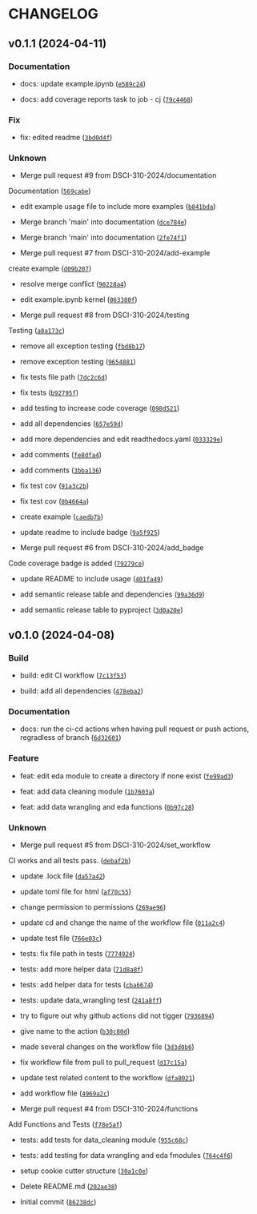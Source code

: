 # CHANGELOG



## v0.1.1 (2024-04-11)

### Documentation

* docs: update example.ipynb ([`e589c24`](https://github.com/DSCI-310-2024/pycricketpred/commit/e589c2441a1f3e22b0e01383cedaa599ee23ab32))

* docs: add coverage reports task to job - cj ([`79c4468`](https://github.com/DSCI-310-2024/pycricketpred/commit/79c4468e30222e43fccf3111f9c4ca23abf59489))

### Fix

* fix: edited readme ([`3bd0d4f`](https://github.com/DSCI-310-2024/pycricketpred/commit/3bd0d4f34e37b9c65e3010529f01d38d52157ecd))

### Unknown

* Merge pull request #9 from DSCI-310-2024/documentation

Documentation ([`569cabe`](https://github.com/DSCI-310-2024/pycricketpred/commit/569cabee3dd40c30694f8245d785aa7b044d54d4))

* edit example usage file to include more examples ([`b841bda`](https://github.com/DSCI-310-2024/pycricketpred/commit/b841bda4e9bf4b5799c40d040e8900e4bf0cea4d))

* Merge branch &#39;main&#39; into documentation ([`dce784e`](https://github.com/DSCI-310-2024/pycricketpred/commit/dce784ea78992f91a61388719c38ee18d50a5ce8))

* Merge branch &#39;main&#39; into documentation ([`2fe74f1`](https://github.com/DSCI-310-2024/pycricketpred/commit/2fe74f1e7a7e33c664425d100acb4e70740785d1))

* Merge pull request #7 from DSCI-310-2024/add-example

create example ([`d09b207`](https://github.com/DSCI-310-2024/pycricketpred/commit/d09b207519c2a2c3735ba8765a54fb7b37b47971))

* resolve merge conflict ([`90228a4`](https://github.com/DSCI-310-2024/pycricketpred/commit/90228a416f6352cfab0f9ad0e92878ab497d267f))

* edit example.ipynb kernel ([`063380f`](https://github.com/DSCI-310-2024/pycricketpred/commit/063380f53e63b2f1936a29fe8fc3f1fbac099dce))

* Merge pull request #8 from DSCI-310-2024/testing

Testing ([`a8a173c`](https://github.com/DSCI-310-2024/pycricketpred/commit/a8a173cdb4ace5a5e9604513659aba56f324d2de))

* remove all exception testing ([`fbd8b17`](https://github.com/DSCI-310-2024/pycricketpred/commit/fbd8b17629a75bd6658e86951664bf2c0089c36a))

* remove exception testing ([`9654881`](https://github.com/DSCI-310-2024/pycricketpred/commit/9654881f956360d4ed16e98ea8f51c5b1165baad))

* fix tests file path ([`7dc2c6d`](https://github.com/DSCI-310-2024/pycricketpred/commit/7dc2c6d4e40aa78da6e0b8b15ebe075915812aec))

* fix tests ([`b92795f`](https://github.com/DSCI-310-2024/pycricketpred/commit/b92795ffdf065eee981b45961e8c06f930febcba))

* add testing to increase code coverage ([`098d521`](https://github.com/DSCI-310-2024/pycricketpred/commit/098d5213dcd80899e648164dbd47e1218918de5f))

* add all dependencies ([`657e59d`](https://github.com/DSCI-310-2024/pycricketpred/commit/657e59d026e771753dc9bc8569216e986126f2c3))

* add more dependencies and edit readthedocs.yaml ([`033329e`](https://github.com/DSCI-310-2024/pycricketpred/commit/033329ef8d04c9964db16cac9dc48aa44e4490f4))

* add comments ([`fe8dfa4`](https://github.com/DSCI-310-2024/pycricketpred/commit/fe8dfa4d0f6ac1f60f85c426d4cf8f400a530cd9))

* add comments ([`3bba136`](https://github.com/DSCI-310-2024/pycricketpred/commit/3bba1362c981303505b78ba3e15153155110647a))

* fix test cov ([`91a3c2b`](https://github.com/DSCI-310-2024/pycricketpred/commit/91a3c2be7d1141389fbb44969bd8d5812232f032))

* fix test cov ([`0b4664a`](https://github.com/DSCI-310-2024/pycricketpred/commit/0b4664a8ec312317555e7dba16bd098d8e0d496d))

* create example ([`caedb7b`](https://github.com/DSCI-310-2024/pycricketpred/commit/caedb7b0799b62839da84993823e07f9cc77aaba))

* update readme to include badge ([`9a5f925`](https://github.com/DSCI-310-2024/pycricketpred/commit/9a5f9252e6edd71a9774e706a732f0e22e465a72))

* Merge pull request #6 from DSCI-310-2024/add_badge

Code coverage badge is added ([`79279ce`](https://github.com/DSCI-310-2024/pycricketpred/commit/79279ce7650075926e3f52dbba1b600c8547c942))

* update README to include usage ([`401fa49`](https://github.com/DSCI-310-2024/pycricketpred/commit/401fa49cd2812d03dd7f2f2e95cb8ccc95b5a53c))

* add semantic release table and dependencies ([`99a36d9`](https://github.com/DSCI-310-2024/pycricketpred/commit/99a36d9cf75510eb7a5823bc139cd3eb03d8fbf4))

* add semantic release table to pyproject ([`3d0a20e`](https://github.com/DSCI-310-2024/pycricketpred/commit/3d0a20ea8ff56abb517d530f636ac09a178eea18))


## v0.1.0 (2024-04-08)

### Build

* build: edit CI workflow ([`7c13f53`](https://github.com/DSCI-310-2024/pycricketpred/commit/7c13f535bba0c5241bca0df149bb48ed16b2fe6f))

* build: add all dependencies ([`478eba2`](https://github.com/DSCI-310-2024/pycricketpred/commit/478eba24c6403bf0d9dd6ec8cc9a7b10a586cf65))

### Documentation

* docs: run the ci-cd actions when having pull request or push actions, regradless of branch ([`6d32601`](https://github.com/DSCI-310-2024/pycricketpred/commit/6d32601e61751e39673410030d7c5beb53f42e8c))

### Feature

* feat: edit eda module to create a directory if none exist ([`fe99ad3`](https://github.com/DSCI-310-2024/pycricketpred/commit/fe99ad3c9ac878226e0f140130934d7b64ec0287))

* feat: add data cleaning module ([`1b7603a`](https://github.com/DSCI-310-2024/pycricketpred/commit/1b7603a193adf20832c640fab1d2b856ca58d87f))

* feat: add data wrangling and eda functions ([`0b97c28`](https://github.com/DSCI-310-2024/pycricketpred/commit/0b97c2874298ed8c8002e7dae2376bf815f8741e))

### Unknown

* Merge pull request #5 from DSCI-310-2024/set_workflow

CI works and all tests pass. ([`debaf2b`](https://github.com/DSCI-310-2024/pycricketpred/commit/debaf2bcb558ea3042e9e12f22238357b6c352e1))

* update .lock file ([`da57a42`](https://github.com/DSCI-310-2024/pycricketpred/commit/da57a42f66ec5f4305c1d2511d71933a71ef20de))

* update toml file for html ([`af70c55`](https://github.com/DSCI-310-2024/pycricketpred/commit/af70c55502c118195e25492011192cd608863833))

* change permission to permissions ([`269ae96`](https://github.com/DSCI-310-2024/pycricketpred/commit/269ae9675e9f263e072f987f6190798346dd9c91))

* update cd and change the name of the workflow file ([`011a2c4`](https://github.com/DSCI-310-2024/pycricketpred/commit/011a2c40644c91161220cce6241269a247b6a304))

* update test file ([`766e03c`](https://github.com/DSCI-310-2024/pycricketpred/commit/766e03c5bc7f724653b99b0eb1c1f6b96a1ed316))

* tests: fix file path in tests ([`7774924`](https://github.com/DSCI-310-2024/pycricketpred/commit/7774924b3f9e5d504b4c3f2302cdce060ae06f00))

* tests: add more helper data ([`71d8a8f`](https://github.com/DSCI-310-2024/pycricketpred/commit/71d8a8f94124a62dee063a2c84a166033abfc50e))

* tests: add helper data for tests ([`cba6674`](https://github.com/DSCI-310-2024/pycricketpred/commit/cba6674d50bf6be0b30c3116d6164b357b63b936))

* tests: update data_wrangling test ([`241a8ff`](https://github.com/DSCI-310-2024/pycricketpred/commit/241a8ff1961cc0f33b39ac12c63c7ef29e3e5a36))

* try to figure out why github actions did not tigger ([`7936894`](https://github.com/DSCI-310-2024/pycricketpred/commit/7936894b284a912b5dc3e9f1165cea24e7ab81f8))

* give name to the action ([`b30c80d`](https://github.com/DSCI-310-2024/pycricketpred/commit/b30c80df2241846c40ca22b6b5f53743bde9d101))

* made several changes on the workflow file ([`3d3d0b6`](https://github.com/DSCI-310-2024/pycricketpred/commit/3d3d0b6d4f596520de26a75a4103fda23659c376))

* fix workflow file from pull to pull_request ([`d17c15a`](https://github.com/DSCI-310-2024/pycricketpred/commit/d17c15a01e0861ac5d68b3f488386885b5332fd8))

* update test related content to the workflow ([`dfa8021`](https://github.com/DSCI-310-2024/pycricketpred/commit/dfa8021b81426f33085c7526a13db12087f0d141))

* add workflow file ([`4969a2c`](https://github.com/DSCI-310-2024/pycricketpred/commit/4969a2cd12d8963a52a057e3d4a682b127b9ba14))

* Merge pull request #4 from DSCI-310-2024/functions

Add Functions and Tests ([`f78e5af`](https://github.com/DSCI-310-2024/pycricketpred/commit/f78e5aff65d9d3983321f579cc7cb5bc90deeb28))

* tests: add tests for data_cleaning module ([`955c68c`](https://github.com/DSCI-310-2024/pycricketpred/commit/955c68cf1a50c01e548971acade5957c379b551b))

* tests: add testing for data wrangling and eda fmodules ([`764c4f6`](https://github.com/DSCI-310-2024/pycricketpred/commit/764c4f6978ca774bbe96beafaf03dce3e38a6c67))

* setup cookie cutter structure ([`30a1c0e`](https://github.com/DSCI-310-2024/pycricketpred/commit/30a1c0ec1d24737cf8b6682640b810ddb72e9dfc))

* Delete README.md ([`202ae38`](https://github.com/DSCI-310-2024/pycricketpred/commit/202ae388458f5183e3606da6ffa507c6a049861b))

* Initial commit ([`86238dc`](https://github.com/DSCI-310-2024/pycricketpred/commit/86238dcfbef721a8d80504b91dde5cae3f9e78d8))
